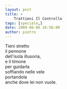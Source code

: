 ```yaml
---
layout: post
title: >
    Trattieni Il Controllo
tags: [speciale,]
date: 2009-06-06 16:58:00
author: pietro
---
```

Tieni stretto<br/>il pennone<br/>dell'isola illusoria,<br/>e il timone<br/>per guidarla<br/>soffiando nelle vele<br/>portandola<br/>anche dove lei non vuole.
